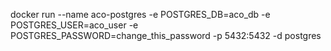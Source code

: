 docker run --name aco-postgres -e POSTGRES_DB=aco_db -e POSTGRES_USER=aco_user -e POSTGRES_PASSWORD=change_this_password -p 5432:5432 -d postgres
